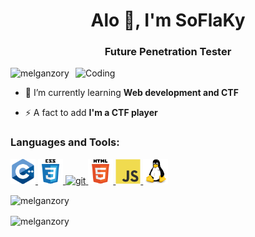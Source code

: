 <h1 align="center">Alo 👋, I'm SoFlaKy</h1>
<h3 align="center">Future Penetration Tester</h3>
<img align="right" alt="Coding" width="400" src="https://cdn.dribbble.com/users/653185/screenshots/3701461/hacker.gif">

<p align="left"> <img src="https://komarev.com/ghpvc/?username=melganzory&label=Profile%20views&color=0e75b6&style=flat" alt="melganzory" /> </p>

- 🌱 I’m currently learning **Web development and CTF**

- ⚡ A fact to add **I'm a CTF player**


<p align="left">
</p>

<h3 align="left">Languages and Tools:</h3>
<p align="left"> <a href="https://www.w3schools.com/cpp/" target="_blank" rel="noreferrer"> <img src="https://raw.githubusercontent.com/devicons/devicon/master/icons/cplusplus/cplusplus-original.svg" alt="cplusplus" width="40" height="40"/> </a> <a href="https://www.w3schools.com/css/" target="_blank" rel="noreferrer"> <img src="https://raw.githubusercontent.com/devicons/devicon/master/icons/css3/css3-original-wordmark.svg" alt="css3" width="40" height="40"/> </a> <a href="https://git-scm.com/" target="_blank" rel="noreferrer"> <img src="https://www.vectorlogo.zone/logos/git-scm/git-scm-icon.svg" alt="git" width="40" height="40"/> </a> <a href="https://www.w3.org/html/" target="_blank" rel="noreferrer"> <img src="https://raw.githubusercontent.com/devicons/devicon/master/icons/html5/html5-original-wordmark.svg" alt="html5" width="40" height="40"/> </a> <a href="https://developer.mozilla.org/en-US/docs/Web/JavaScript" target="_blank" rel="noreferrer"> <img src="https://raw.githubusercontent.com/devicons/devicon/master/icons/javascript/javascript-original.svg" alt="javascript" width="40" height="40"/> </a> <a href="https://www.linux.org/" target="_blank" rel="noreferrer"> <img src="https://raw.githubusercontent.com/devicons/devicon/master/icons/linux/linux-original.svg" alt="linux" width="40" height="40"/> </a> </p>

<p><img align="center" src="https://github-readme-stats.vercel.app/api/top-langs?username=melganzory&show_icons=true&locale=en&layout=compact" alt="melganzory" /></p>

<p><img align="center" src="https://github-readme-streak-stats.herokuapp.com/?user=melganzory&" alt="melganzory" /></p>

